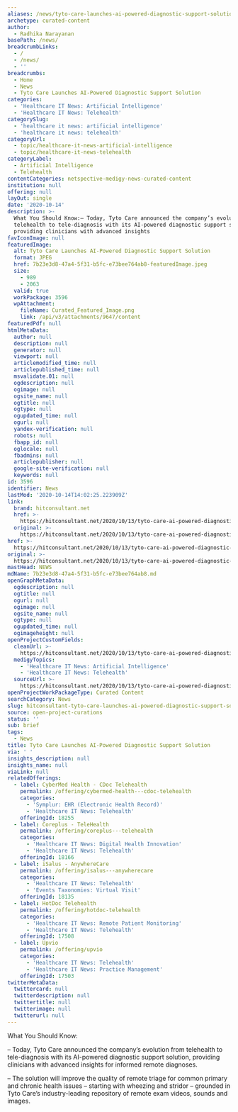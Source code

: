 ```yaml
---
aliases: /news/tyto-care-launches-ai-powered-diagnostic-support-solution
archetype: curated-content
author:
  - Radhika Narayanan
basePath: /news/
breadcrumbLinks:
  - /
  - /news/
  - ''
breadcrumbs:
  - Home
  - News
  - Tyto Care Launches AI-Powered Diagnostic Support Solution
categories:
  - 'Healthcare IT News: Artificial Intelligence'
  - 'Healthcare IT News: Telehealth'
categorySlug:
  - 'healthcare it news: artificial intelligence'
  - 'healthcare it news: telehealth'
categoryUrl:
  - topic/healthcare-it-news-artificial-intelligence
  - topic/healthcare-it-news-telehealth
categoryLabel:
  - Artificial Intelligence
  - Telehealth
contentCategories: netspective-medigy-news-curated-content
institution: null
offering: null
layOut: single
date: '2020-10-14'
description: >-
  What You Should Know:– Today, Tyto Care announced the company’s evolution from
  telehealth to tele-diagnosis with its AI-powered diagnostic support solution,
  providing clinicians with advanced insights
favIconImage: null
featuredImage:
  alt: Tyto Care Launches AI-Powered Diagnostic Support Solution
  format: JPEG
  href: 7b23e3d8-47a4-5f31-b5fc-e73bee764ab8-featuredImage.jpeg
  size:
    - 989
    - 2063
  valid: true
  workPackage: 3596
  wpAttachment:
    fileName: Curated_Featured_Image.png
    link: /api/v3/attachments/9647/content
featuredPdf: null
htmlMetaData:
  author: null
  description: null
  generator: null
  viewport: null
  articlemodified_time: null
  articlepublished_time: null
  msvalidate.01: null
  ogdescription: null
  ogimage: null
  ogsite_name: null
  ogtitle: null
  ogtype: null
  ogupdated_time: null
  ogurl: null
  yandex-verification: null
  robots: null
  fbapp_id: null
  oglocale: null
  fbadmins: null
  articlepublisher: null
  google-site-verification: null
  keywords: null
id: 3596
identifier: News
lastMod: '2020-10-14T14:02:25.223909Z'
link:
  brand: hitconsultant.net
  href: >-
    https://hitconsultant.net/2020/10/13/tyto-care-ai-powered-diagnostic-support-solution/#.X4cCdtBKhPY
  original: >-
    https://hitconsultant.net/2020/10/13/tyto-care-ai-powered-diagnostic-support-solution/#.X4cCdtBKhPY
href: >-
  https://hitconsultant.net/2020/10/13/tyto-care-ai-powered-diagnostic-support-solution/#.X4cCdtBKhPY
original: >-
  https://hitconsultant.net/2020/10/13/tyto-care-ai-powered-diagnostic-support-solution/#.X4cCdtBKhPY
mastHead: NEWS
mdName: 7b23e3d8-47a4-5f31-b5fc-e73bee764ab8.md
openGraphMetaData:
  ogdescription: null
  ogtitle: null
  ogurl: null
  ogimage: null
  ogsite_name: null
  ogtype: null
  ogupdated_time: null
  ogimageheight: null
openProjectCustomFields:
  cleanUrl: >-
    https://hitconsultant.net/2020/10/13/tyto-care-ai-powered-diagnostic-support-solution/#.X4cCdtBKhPY
  medigyTopics:
    - 'Healthcare IT News: Artificial Intelligence'
    - 'Healthcare IT News: Telehealth'
  sourceUrl: >-
    https://hitconsultant.net/2020/10/13/tyto-care-ai-powered-diagnostic-support-solution/#.X4cCdtBKhPY
openProjectWorkPackageType: Curated Content
searchCategory: News
slug: hitconsultant-tyto-care-launches-ai-powered-diagnostic-support-solution
source: open-project-curations
status: ''
sub: brief
tags:
  - News
title: Tyto Care Launches AI-Powered Diagnostic Support Solution
via: ' '
insights_description: null
insights_name: null
viaLink: null
relatedOfferings:
  - label: CyberMed Health - CDoc Telehealth
    permalink: /offering/cybermed-health---cdoc-telehealth
    categories:
      - 'Symplur: EHR (Electronic Health Record)'
      - 'Healthcare IT News: Telehealth'
    offeringId: 18255
  - label: Coreplus - TeleHealth
    permalink: /offering/coreplus---telehealth
    categories:
      - 'Healthcare IT News: Digital Health Innovation'
      - 'Healthcare IT News: Telehealth'
    offeringId: 18166
  - label: iSalus - AnywhereCare
    permalink: /offering/isalus---anywherecare
    categories:
      - 'Healthcare IT News: Telehealth'
      - 'Events Taxonomies: Virtual Visit'
    offeringId: 18135
  - label: HotDoc Telehealth
    permalink: /offering/hotdoc-telehealth
    categories:
      - 'Healthcare IT News: Remote Patient Monitoring'
      - 'Healthcare IT News: Telehealth'
    offeringId: 17508
  - label: Upvio
    permalink: /offering/upvio
    categories:
      - 'Healthcare IT News: Telehealth'
      - 'Healthcare IT News: Practice Management'
    offeringId: 17503
twitterMetaData:
  twittercard: null
  twitterdescription: null
  twittertitle: null
  twitterimage: null
  twitterurl: null
---
```

<p>What You Should Know:</p><p>– Today, Tyto Care announced the company’s evolution from telehealth to tele-diagnosis with its AI-powered diagnostic support solution, providing clinicians with advanced insights for informed remote diagnoses.&nbsp;</p><p>– The solution will improve the quality of remote triage for common primary and chronic health issues – starting with wheezing and stridor – grounded in Tyto Care’s industry-leading repository of remote exam videos, sounds and images.</p>